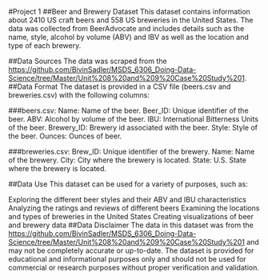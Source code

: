 #Project 1
##Beer and Brewery Dataset
This dataset contains information about 2410 US craft beers and 558 US breweries in the United States. The data was collected from BeerAdvocate and includes details such as the name, style, alcohol by volume (ABV) and IBV as well as the location and type of each brewery.

##Data Sources
The data was scraped from the https://github.com/BivinSadler/MSDS_6306_Doing-Data-Science/tree/Master/Unit%208%20and%209%20Case%20Study%201.
##Data Format
The dataset is provided in a CSV file (beers.csv and breweries.csv) with the following columns:

###beers.csv:
Name: Name of the beer.
Beer_ID: Unique identifier of the beer.
ABV: Alcohol by volume of the beer.
IBU: International Bitterness Units of the beer.
Brewery_ID: Brewery id associated with the beer.
Style: Style of the beer.
Ounces: Ounces of beer.

###breweries.csv:
Brew_ID: Unique identifier of the brewery.
Name: Name of the brewery.
City: City where the brewery is located.
State: U.S. State where the brewery is located.

##Data Use
This dataset can be used for a variety of purposes, such as:

Exploring the different beer styles and their ABV and IBU characteristics
Analyzing the ratings and reviews of different beers
Examining the locations and types of breweries in the United States
Creating visualizations of beer and brewery data
##Data Disclaimer
The data in this dataset was from the https://github.com/BivinSadler/MSDS_6306_Doing-Data-Science/tree/Master/Unit%208%20and%209%20Case%20Study%201 and may not be completely accurate or up-to-date. The dataset is provided for educational and informational purposes only and should not be used for commercial or research purposes without proper verification and validation.
